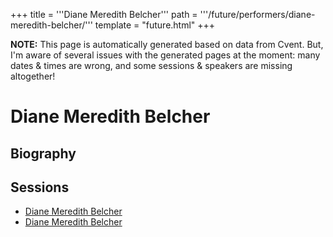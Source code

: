 +++
title = '''Diane Meredith Belcher'''
path = '''/future/performers/diane-meredith-belcher/'''
template = "future.html"
+++

<p class="todo">
<strong>NOTE:</strong> This page is automatically generated based on data from Cvent.
But, I'm aware of several issues with the generated pages at the moment:
many dates & times are wrong, and some sessions & speakers are missing altogether!
</p>

<h1>Diane Meredith Belcher</h1>
<h2>Biography</h2>
<p></p>
<h2>Sessions</h2>
<ul><li><a href="/future/sessions/diane-meredith-belcher/">Diane Meredith Belcher</a></li><li><a href="/future/sessions/diane-meredith-belcher/">Diane Meredith Belcher</a></li>

